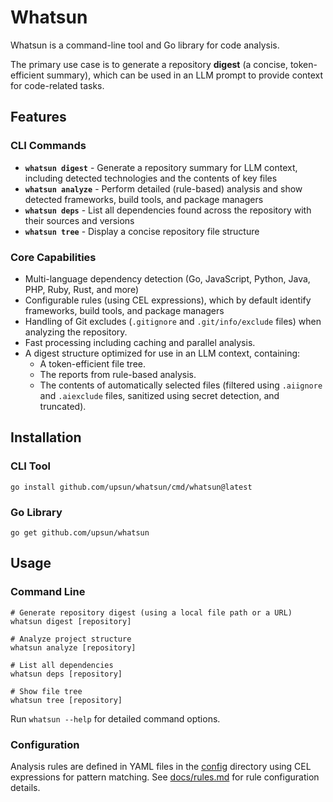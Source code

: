# Whatsun

Whatsun is a command-line tool and Go library for code analysis.

The primary use case is to generate a repository **digest** (a concise, token-efficient summary), which can be used in
an LLM prompt to provide context for code-related tasks.

## Features

### CLI Commands

- **`whatsun digest`** - Generate a repository summary for LLM context, including detected technologies and the contents of key files
- **`whatsun analyze`** - Perform detailed (rule-based) analysis and show detected frameworks, build tools, and package managers
- **`whatsun deps`** - List all dependencies found across the repository with their sources and versions
- **`whatsun tree`** - Display a concise repository file structure

### Core Capabilities

* Multi-language dependency detection (Go, JavaScript, Python, Java, PHP, Ruby, Rust, and more)
* Configurable rules (using CEL expressions), which by default identify frameworks, build tools, and package managers
* Handling of Git excludes (`.gitignore` and `.git/info/exclude` files) when analyzing the repository.
* Fast processing including caching and parallel analysis.
* A digest structure optimized for use in an LLM context, containing:
  - A token-efficient file tree.
  - The reports from rule-based analysis.
  - The contents of automatically selected files (filtered using `.aiignore` and `.aiexclude` files, sanitized using
    secret detection, and truncated).

## Installation

### CLI Tool

```shell
go install github.com/upsun/whatsun/cmd/whatsun@latest
```

### Go Library

```shell
go get github.com/upsun/whatsun
```

## Usage

### Command Line

```shell
# Generate repository digest (using a local file path or a URL)
whatsun digest [repository]

# Analyze project structure
whatsun analyze [repository]

# List all dependencies
whatsun deps [repository]

# Show file tree
whatsun tree [repository]
```

Run `whatsun --help` for detailed command options.

### Configuration

Analysis rules are defined in YAML files in the [config](config) directory using CEL expressions for pattern matching. See [docs/rules.md](docs/rules.md) for rule configuration details.
